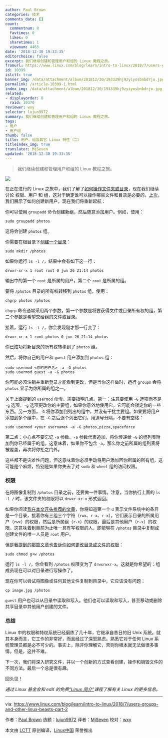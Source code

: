 ```yaml
---
author: Paul Brown
categories: 技术
comments_data: []
count:
  commentnum: 0
  favtimes: 0
  likes: 0
  sharetimes: 1
  viewnum: 4465
date: '2018-12-30 19:33:35'
editorchoice: false
excerpt: 我们继续创建和管理用户和组的 Linux 教程之旅。
fromurl: https://www.linux.com/blog/learn/intro-to-linux/2018/7/users-groups-and-other-linux-beasts-part-2
id: 10399
islctt: true
banner_img: /data/attachment/album/201812/30/193339hj9zyiyosbnbdrjo.jpg
permalink: /article-10399-1.html
index_img: /data/attachment/album/201812/30/193339hj9zyiyosbnbdrjo.jpg.thumb.jpg
related:
- displayorder: 0
  raid: 10370
reviewer: wxy
selector: lujun9972
summary: 我们继续创建和管理用户和组的 Linux 教程之旅。
tags:
- 用户
- 用户组
thumb: false
title: 用户、组及其它 Linux 特性（二）
titleindex_img: true
translator: MjSeven
updated: '2018-12-30 19:33:35'
---
```



> 
> 我们继续创建和管理用户和组的 Linux 教程之旅。
> 
> 
> 


![](/data/attachment/album/201812/30/193339hj9zyiyosbnbdrjo.jpg)


在正在进行的 Linux 之旅中，我们了解了[如何操作文件夹或目录](/article-10066-1.html)，现在我们继续讨论 权限、用户 和 组，这对于确定谁可以操作哪些文件和目录是必要的。[上次](/article-10370-1.html)，我们展示了如何创建新用户，现在我们将重新起航：


你可以使用 `groupadd` 命令创建新组，然后随意添加用户。例如，使用：



```
sudo groupadd photos
```

这将会创建 `photos` 组。


你需要在根目录下[创建一个目录](/article-10066-1.html)：



```
sudo mkdir /photos
```

如果你运行 `ls -l /`，结果中会有如下这一行：



```
drwxr-xr-x 1 root root 0 jun 26 21:14 photos
```

输出中的第一个 `root` 是所属的用户，第二个 `root` 是所属的组。


要将 `/photos` 目录的所有权转移到 `photos` 组，使用：



```
chgrp photos /photos
```

`chgrp` 命令通常采用两个参数，第一个参数是将要获得文件或目录所有权的组，第二个参数是希望交给组的文件或目录。


接着，运行 `ls -l /`，你会发现刚才那一行变了：



```
drwxr-xr-x 1 root photos 0 jun 26 21:14 photos
```

你已成功将新目录的所有权转移到了 `photos` 组。


然后，将你自己的用户和 `guest` 用户添加到 `photos` 组：



```
sudo usermod <你的用户名> -a -G photos
sudo usermod guest -a -G photos
```

你可能必须注销并重新登录才能看到更改，但是当你这样做时，运行 `groups` 会将 `photos` 显示为你所属的组之一。


关于上面提到的 `usermod` 命令，需要指明几点。第一：注意要使用 `-G` 选项而不是 `-g` 选项。`-g` 选项更改你的主要组，如果你意外地使用它，它可能会锁定你的一些东西。另一方面，`-G` 将你添加到列出的组中，并没有干扰主要组。如果要将用户添加到多个组中，在 `-G` 之后逐个列出它们，用逗号分隔，不要有空格：



```
sudo usermod <your username> -a -G photos,pizza,spaceforce
```

第二点：小心点不要忘记 `-a` 参数。`-a` 参数代表追加，将你传递给 `-G` 的组列表附加到你已经属于的组。这意味着，如果你不包含 `-a`，那么你之前所属的组列表将被覆盖，再次将你拒之门外。


这些都不是灾难性问题，但这意味着你必须手动将用户添加回你所属的所有组，这可能是个麻烦，特别是如果你失去了对 `sudo` 和 `wheel` 组的访问权限。


### 权限


在将图像复制到 `/photos` 目录之前，还要做一件事情。注意，当你执行上面的 `ls -l /` 时，该文件夹的权限将以 `drwxr-xr-x` 形式返回。


如果你阅读[我在本文开头推荐的文章](https://www.linux.com/learn/understanding-linux-file-permissions)，你将知道第一个 `d` 表示文件系统中的条目是一个目录，接着你有三组三个字符（`rwx`、`r-x`、`r-x`），它们表示目录的所属用户（`rwx`）的权限，然后是所属组（`r-x`）的权限，最后是其他用户（`r-x`）的权限。这意味着到目前为止唯一具有写权限的人，即能够在 `/photos` 目录中复制或创建文件的唯一人员是 `root` 用户。


但是[我提到的那篇文章也告诉你如何更改目录或文件的权限](https://www.linux.com/learn/understanding-linux-file-permissions)：



```
sudo chmod g+w /photos
```

运行 `ls -l /`，你会看到 `/photos` 权限变为了 `drwxrwxr-x`。这就是你希望的：组成员现在可以对目录进行写操作了。


现在你可以尝试将图像或任何其他文件复制到目录中，它应该没有问题：



```
cp image.jpg /photos
```

`guest` 用户也可以从目录中读取和写入。他们也可以读取和写入，甚至移动或删除共享目录中其他用户创建的文件。


### 总结


Linux 中的权限和特权系统已经磨练了几十年，它继承自昔日的旧 Unix 系统。就其本身而言，它工作的非常好，而且经过了深思熟虑。熟悉它对于任何 Linux 系统管理员都是必不可少的。事实上，除非你理解它，否则你根本就无法做很多事情。但是，这并不难。


下一次，我们将深入研究文件，并以一个创新的方式查看创建，操作和销毁文件的不同方法。最后一个总是很有趣。


回头见！


*通过 Linux 基金会和 edX 的免费[“Linux 简介”](https://training.linuxfoundation.org/linux-courses/system-administration-training/introduction-to-linux)课程了解有关 Linux 的更多信息。*




---


via: <https://www.linux.com/blog/learn/intro-to-linux/2018/7/users-groups-and-other-linux-beasts-part-2>


作者：[Paul Brown](https://www.linux.com/users/bro66) 选题：[lujun9972](https://github.com/lujun9972) 译者：[MjSeven](https://github.com/MjSeven) 校对：[wxy](https://github.com/wxy)


本文由 [LCTT](https://github.com/LCTT/TranslateProject) 原创编译，[Linux中国](https://linux.cn/) 荣誉推出